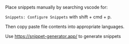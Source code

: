 Place snippets manually by searching vscode for:

`Snippets: Configure Snippets` with shift + cmd + p.

Then copy paste file contents into appropriate languages.

Use https://snippet-generator.app/ to generate snippets
